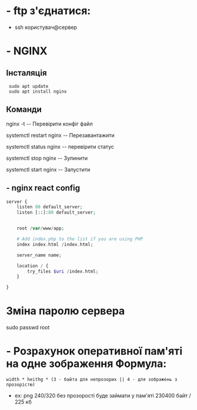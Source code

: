 # - ftp з'єднатися: 
  - ssh користувач@сервер

# - NGINX
 ## Інсталяція
```
 sudo apt update
 sudo apt install nginx
```
 ## Команди

nginx -t 			-- Перевірити конфіг файл

systemctl restart nginx		-- Перезавантажити

systemctl status nginx		-- перевірити статус

systemctl stop nginx		-- Зупинити

systemctl start nginx		-- Запустити

## - nginx react config

```php
server {
	listen 80 default_server;
	listen [::]:80 default_server;


	root /var/www/app;

	# Add index.php to the list if you are using PHP
	index index.html /index.html;

	server_name name;

	location / {
		try_files $uri /index.html;
	}

}

```

# Зміна паролю сервера
sudo passwd root

# - Розрахунок оперативної пам'яті на одне зображення Формула:
```width * heithg * (3 - байта для непрозорих || 4 - для зображень з прозорістю)```
 - ex: png 240/320 без прозорості буде займати у пам'яті 230400 байт / 225 кб
